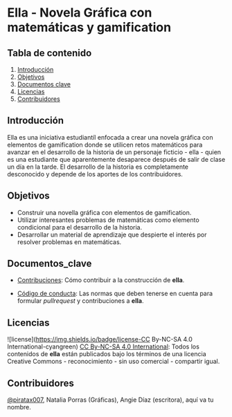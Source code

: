 # Ella - Novela Gráfica con matemáticas y gamification

## Tabla de contenido

1. [Introducción](#Introducción)<a name="Introducción"></a>
2. [Objetivos](#Objetivos)<a name="Objetivos"></a>
3. [Documentos clave](#Documentos_clave)<a name="Documentos_clave"></a>
4. [Licencias](#Licencias)<a name="Licencias"></a>
5. [Contribuidores](#Contribuidores)<a name="Contribuidores"></a>

## Introducción

Ella es una iniciativa estudiantíl enfocada a crear una novela gráfica con elementos de gamification donde se utilicen retos matemáticos para avanzar en el desarrollo de la historia de un personaje ficticio - ella - quien es una estudiante que aparentemente desaparece después de salir de clase un día en la tarde. El desarrollo de la historia es completamente desconocido y depende de los aportes de los contribuidores.

## Objetivos

- Construir una novella gráfica con elementos de gamification.
- Utilizar interesantes problemas de matemáticas como elemento condicional para el desarrollo de la historia.
- Desarrollar un material de aprendizaje que despierte el interés por resolver problemas en matemáticas.

## Documentos_clave

- [Contribuciones](https://github.com/colegio-seminario-diocesano-de-duitama/ella_GN/blob/master/contribuciones.md): Cómo contribuir a la construcción de **ella**.

- [Código de conducta](https://github.com/colegio-seminario-diocesano-de-duitama/ella_GN/blob/master/código_de_conducta.md): Las normas que deben tenerse en cuenta para formular _pullrequest_ y contribuciones a **ella**.

## Licencias

![license](https://img.shields.io/badge/license-CC By-NC-SA 4.0 International-cyangreen)
[CC By-NC-SA 4.0 International](https://github.com/colegio-seminario-diocesano-de-duitama/ella_GN/blob/master/license.txt): Todos los contenidos de **ella** están publicados bajo los términos de una licencia Creative Commons - reconocimiento - sin uso comercial - compartir igual.

## Contribuidores
[@piratax007](https://twitter.com/piratax007), Natalia Porras (Gráficas), Angie Díaz (escritora), aquí va tu nombre.
